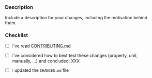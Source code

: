 ### Description

Include a description for your changes, including the motivation
behind them.

### Checklist

  - [ ] I've read [CONTRIBUTING.md](https://github.com/xmonad/xmonad/blob/master/CONTRIBUTING.md)

  - [ ] I've considered how to best test these changes (property, unit,
        manually, ...) and concluded: XXX

  - [ ] I updated the `CHANGES.md` file

